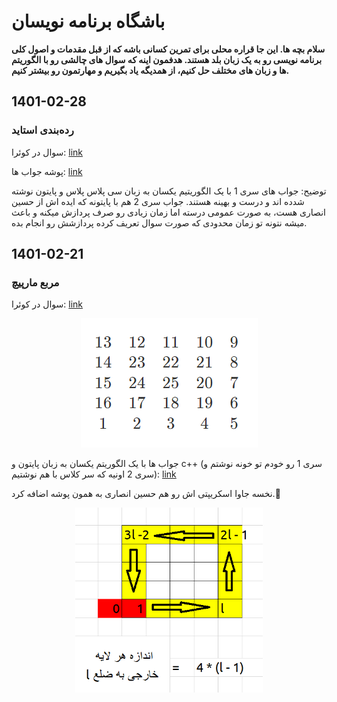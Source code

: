 # باشگاه برنامه نویسان
**سلام بچه ها. این جا قراره محلی برای تمرین کسانی باشه که از قبل مقدمات و اصول کلی برنامه نویسی رو به یک زبان بلد هستند. هدفمون اینه که سوال های چالشی رو با الگوریتم ها و زبان های مختلف حل کنیم، از همدیگه یاد بگیریم و مهارتمون رو بیشتر کنیم.**
## 1401-02-28
### رده‌بندی استاید
سوال در کوئرا:
[link](https://quera.org/problemset/181333/)

پوشه جواب ها:
[link](https://github.com/arashnm80/programmers-club/tree/main/dates/1401-02-28)

توضیح: جواب های سری 1 با یک الگوریتیم یکسان به زبان سی پلاس پلاس و پایتون نوشته شدده اند و درست و بهینه هستند. جواب سری 2 هم با پایتونه که ایده اش از حسین انصاری هست، به صورت عمومی درسته اما زمان زیادی رو صرف پردازش میکنه و باعث میشه نتونه تو زمان محدودی که صورت سوال تعریف کرده پردازشش رو انجام بده.

## 1401-02-21
### مربع مارپیچ
سوال در کوئرا:
[link](https://quera.org/contest/assignments/52346/problems/179231)

<p align="center">
  <img src="dates/1401-02-21/problem.png">
</p>

جواب ها با یک الگوریتم یکسان به زبان پایتون و c++ (سری 1 رو خودم تو خونه نوشتم و سری 2 اونیه که سر کلاس با هم نوشتیم):
[link](https://github.com/arashnm80/programmers-club/tree/main/1401-02-21)

نخسه جاوا اسکریپتی اش رو هم حسین انصاری به همون پوشه اضافه کرد.👏

<p align="center">
  <img width="300" src="dates/1401-02-21/1401-02-21.png">
</p>
